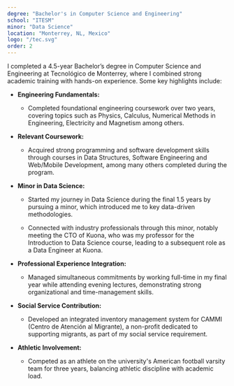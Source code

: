 ```yaml
---
degree: "Bachelor's in Computer Science and Engineering"
school: "ITESM"
minor: "Data Science"
location: "Monterrey, NL, Mexico"
logo: "/tec.svg"
order: 2
---
```


I completed a 4.5-year Bachelor’s degree in Computer Science and Engineering at Tecnológico de Monterrey, where I combined strong academic training with hands-on experience. Some key highlights include:

- **Engineering Fundamentals:**
    - Completed foundational engineering coursework over two years, covering topics such as Physics, Calculus, Numerical Methods in Engineering, Electricity and Magnetism among others.
        
- **Relevant Coursework:**
    - Acquired strong programming and software development skills through courses in Data Structures, Software Engineering and Web/Mobile Development, among many others completed during the program.
        
- **Minor in Data Science:**
    - Started my journey in Data Science during the final 1.5 years by pursuing a minor, which introduced me to key data-driven methodologies.
        
    - Connected with industry professionals through this minor, notably meeting the CTO of Kuona, who was my professor for the Introduction to Data Science course, leading to a subsequent role as a Data Engineer at Kuona.
        
- **Professional Experience Integration:**
    - Managed simultaneous commitments by working full-time in my final year while attending evening lectures, demonstrating strong organizational and time-management skills.
        
- **Social Service Contribution:**
    - Developed an integrated inventory management system for CAMMI (Centro de Atención al Migrante), a non-profit dedicated to supporting migrants, as part of my social service requirement.
        
- **Athletic Involvement:**
    - Competed as an athlete on the university's American football varsity team for three years, balancing athletic discipline with academic load.
